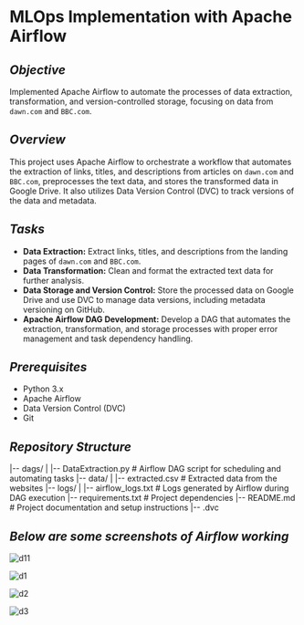 # MLOps Implementation with Apache Airflow

## *Objective*
Implemented Apache Airflow to automate the processes of data extraction, transformation, and version-controlled storage, focusing on data from `dawn.com` and `BBC.com`.

## *Overview*
This project uses Apache Airflow to orchestrate a workflow that automates the extraction of links, titles, and descriptions from articles on `dawn.com` and `BBC.com`, preprocesses the text data, and stores the transformed data in Google Drive. It also utilizes Data Version Control (DVC) to track versions of the data and metadata.

## *Tasks*
- **Data Extraction:** Extract links, titles, and descriptions from the landing pages of `dawn.com` and `BBC.com`.
- **Data Transformation:** Clean and format the extracted text data for further analysis.
- **Data Storage and Version Control:** Store the processed data on Google Drive and use DVC to manage data versions, including metadata versioning on GitHub.
- **Apache Airflow DAG Development:** Develop a DAG that automates the extraction, transformation, and storage processes with proper error management and task dependency handling.

## *Prerequisites*
- Python 3.x
- Apache Airflow
- Data Version Control (DVC)
- Git



## *Repository Structure*
|-- dags/
|   |-- DataExtraction.py            # Airflow DAG script for scheduling and automating tasks
|-- data/
|   |-- extracted.csv            # Extracted data from the websites
|-- logs/
|   |-- airflow_logs.txt         # Logs generated by Airflow during DAG execution
|-- requirements.txt             # Project dependencies
|-- README.md                    # Project documentation and setup instructions
|-- .dvc

## *Below are some screenshots of Airflow working*
![d11](https://github.com/AsraaZahoor/MLOPS-Assignment2-20i-0861/assets/125173520/e4cb8ecd-30f1-4ed5-a124-1149d7301ea6)

![d1](https://github.com/AsraaZahoor/MLOPS-Assignment2-20i-0861/assets/125173520/a662f8e5-8538-4f5f-b0c8-8bd0ebed8596)

![d2](https://github.com/AsraaZahoor/MLOPS-Assignment2-20i-0861/assets/125173520/08d32b37-8842-41e0-ad59-2c3ff99ca465)

![d3](https://github.com/AsraaZahoor/MLOPS-Assignment2-20i-0861/assets/125173520/86c7c45e-b865-4b7a-9e0f-464f9da1ed43)


